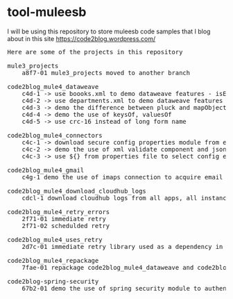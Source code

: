 # tool-muleesb
I will be using this repository to store muleesb code samples that I blog about in this site https://code2blog.wordpress.com/

<pre>
Here are some of the projects in this repository

mule3_projects
	a8f7-01 mule3_projects moved to another branch

code2blog_mule4_dataweave
	c4d-1 -> use boooks.xml to demo dataweave features - isEmpty, if, else, skipNullOn
	c4d-2 -> use departments.xml to demo dataweave features - flatten, mapObject
	c4d-3 -> demo the difference between pluck and mapObject
	c4d-4 -> demo the use of keysOf, valuesOf
	c4d-5 -> use crc-16 instead of long form name
	
code2blog_mule4_connectors
	c4c-1 -> download secure config properties module from exchange and demo encryption with database connector
	c4c-2 -> demo the use of xml validate component and json validate module
	c4c-3 -> use ${} from properties file to select config elements from global_elements.xml
	
code2blog_mule4_gmail
	c4g-1 demo the use of imaps connection to acquire email

code2blog_mule4_download_cloudhub_logs
	cdcl-1 download cloudhub logs from all apps, all instances

code2blog_mule4_retry_errors
	2f71-01 immediate retry
	2f71-02 schedulded retry 
	
code2blog_mule4_uses_retry
	2d7c-01 immediate retry library used as a dependency in this projects

code2blog_mule4_repackage
	7fae-01 repackage code2blog_mule4_dataweave and code2blog_mule4_connectors project into one

code2blog-spring-security
	67b2-01 demo the use of spring security module to authenticate an api call
	
</pre>
